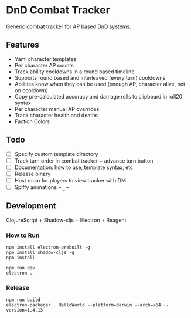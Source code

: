 # DnD Combat Tracker
Generic combat tracker for AP based DnD systems.

## Features
- Yaml character templates
- Per character AP counts
- Track ability cooldowns in a round based timeline
- Supports round based and interleaved (every turn) cooldowns
- Abilities know when they can be used (enough AP, character alive, not on cooldown)
- Copy pre-calculated accuracy and damage rolls to clipboard in roll20 syntax
- Per character manual AP overrides
- Track character health and deaths
- Faction Colors

## Todo
- [ ] Specify custom template directory
- [ ] Track turn order in combat tracker + advance turn button
- [ ] Documentation: how to use, template syntax, etc
- [ ] Release binary
- [ ] Host room for players to view tracker with DM
- [ ] Spiffy animations ¬‿¬

## Development
ClojureScript + Shadow-cljs + Electron + Reagent

### How to Run
```
npm install electron-prebuilt -g
npm install shadow-cljs -g
npm install

npm run dev
electron .
```

### Release
```
npm run build
electron-packager . HelloWorld --platform=darwin --arch=x64 --version=1.4.13
```
